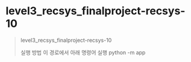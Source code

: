 # level3_recsys_finalproject-recsys-10

> level3_recsys_finalproject-recsys-10
>
> 실행 방법
> 이 경로에서 아래 명령어 실행
> python -m app

